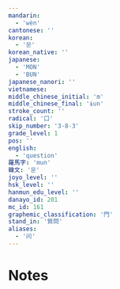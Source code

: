 ```yaml
---
mandarin:
  - 'wèn'
cantonese: ''
korean:
  - '문'
korean_native: ''
japanese:
  - 'MON'
  - 'BUN'
japanese_nanori: ''
vietnamese:
middle_chinese_initial: 'm'
middle_chinese_final: 'ɨun'
stroke_count: ''
radical: '口'
skip_number: '3-8-3'
grade_level: 1
pos: ''
english:
  - 'question'
羅馬字: 'mun'
韓文: '문'
joyo_level: ''
hsk_level: ''
hanmun_edu_level: ''
danayo_id: 201
mc_id: 161
graphemic_classification: '門'
stand_in: '質問'
aliases:
  - '问'
---
```


# Notes
